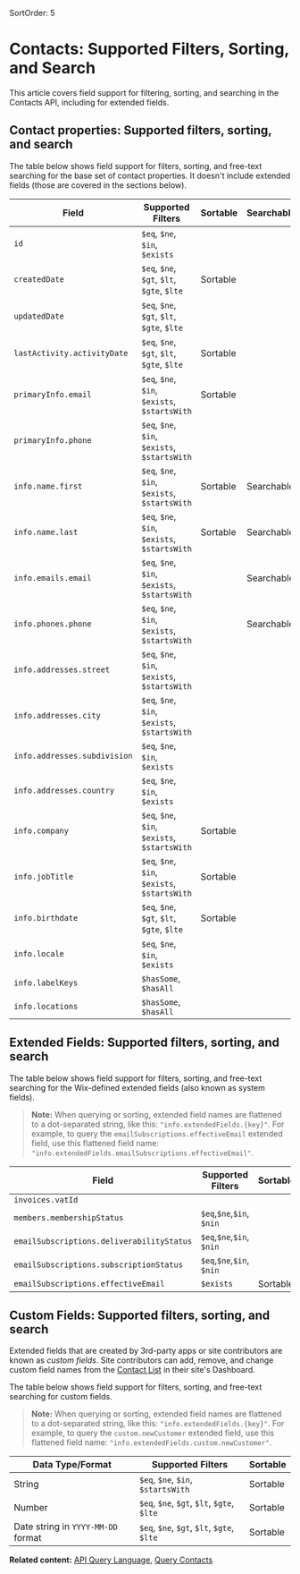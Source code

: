 SortOrder: 5

# Contacts: Supported Filters, Sorting, and Search

This article covers field support for filtering, sorting, and searching
in the Contacts API,
including for extended fields.

## Contact properties: Supported filters, sorting, and search

The table below shows field support for filters, sorting,
and free-text searching
for the base set of contact properties.
It doesn't include extended fields (those are covered in the sections below).

| Field                        | Supported Filters                             | Sortable | Searchable |
| ---------------------------- | --------------------------------------------- | -------- | ---------- |
| `id`                         | `$eq`, `$ne`, `$in`, `$exists`                |          |            |
| `createdDate`                | `$eq`, `$ne`, `$gt`, `$lt`, `$gte`, `$lte`    | Sortable |            |
| `updatedDate`                | `$eq`, `$ne`, `$gt`, `$lt`, `$gte`, `$lte`    |          |            |
| `lastActivity.activityDate`  | `$eq`, `$ne`, `$gt`, `$lt`, `$gte`, `$lte`    | Sortable |            |
| `primaryInfo.email`          | `$eq`, `$ne`, `$in`, `$exists`, `$startsWith` | Sortable |            |
| `primaryInfo.phone`          | `$eq`, `$ne`, `$in`, `$exists`, `$startsWith` |          |            |
| `info.name.first`            | `$eq`, `$ne`, `$in`, `$exists`, `$startsWith` | Sortable | Searchable |
| `info.name.last`             | `$eq`, `$ne`, `$in`, `$exists`, `$startsWith` | Sortable | Searchable |
| `info.emails.email`          | `$eq`, `$ne`, `$in`, `$exists`, `$startsWith` |          | Searchable |
| `info.phones.phone`          | `$eq`, `$ne`, `$in`, `$exists`, `$startsWith` |          | Searchable |
| `info.addresses.street`      | `$eq`, `$ne`, `$in`, `$exists`, `$startsWith` |          |            |
| `info.addresses.city`        | `$eq`, `$ne`, `$in`, `$exists`, `$startsWith` |          |            |
| `info.addresses.subdivision` | `$eq`, `$ne`, `$in`, `$exists`                |          |            |
| `info.addresses.country`     | `$eq`, `$ne`, `$in`, `$exists`                |          |            |
| `info.company`               | `$eq`, `$ne`, `$in`, `$exists`, `$startsWith` | Sortable |            |
| `info.jobTitle`              | `$eq`, `$ne`, `$in`, `$exists`, `$startsWith` | Sortable |            |
| `info.birthdate`             | `$eq`, `$ne`, `$gt`, `$lt`, `$gte`, `$lte`    | Sortable |            |
| `info.locale`                | `$eq`, `$ne`, `$in`, `$exists`                |          |            |
| `info.labelKeys`             | `$hasSome`, `$hasAll`                         |          |            |
| `info.locations`             | `$hasSome`, `$hasAll`                         |          |            |

## Extended Fields: Supported filters, sorting, and search

The table below shows field support for filters, sorting,
and free-text searching
for the Wix-defined extended fields (also known as system fields).

> **Note:**
> When querying or sorting,
> extended field names are flattened to a dot-separated string, like this:
> `"info.extendedFields.{key}"`.
> For example, to query the `emailSubscriptions.effectiveEmail` extended field,
> use this flattened field name:
> `"info.extendedFields.emailSubscriptions.effectiveEmail"`.

| Field                                     | Supported Filters         | Sortable | Searchable |
| ----------------------------------------- | ------------------------- | -------- | ---------- |
| `invoices.vatId`                          |                           |          |            |
| `members.membershipStatus`                | `$eq`,`$ne`,`$in`, `$nin` |          |            |
| `emailSubscriptions.deliverabilityStatus` | `$eq`,`$ne`,`$in`, `$nin` |          |            |
| `emailSubscriptions.subscriptionStatus`   | `$eq`,`$ne`,`$in`, `$nin` |          |            |
| `emailSubscriptions.effectiveEmail`       | `$exists`                 | Sortable |            |

## Custom Fields: Supported filters, sorting, and search

Extended fields that are created by 3rd-party apps or site contributors
are known as _custom fields_.
Site contributors can add, remove, and change custom field names
from the
[Contact List](https://www.wix.com/my-account/site-selector/?buttonText=Select%20Site&title=Select%20a%20Site&autoSelectOnSingleSite=true&actionUrl=https:%2F%2Fwww.wix.com%2Fdashboard%2F%7B%7BmetaSiteId%7D%7D%2Fcontacts)
in their site's Dashboard.

The table below shows field support for filters, sorting,
and free-text searching
for custom fields.

> **Note:**
> When querying or sorting,
> extended field names are flattened to a dot-separated string, like this:
> `"info.extendedFields.{key}"`.
> For example, to query the `custom.newCustomer` extended field,
> use this flattened field name:
> `"info.extendedFields.custom.newCustomer"`.

| Data Type/Format                   | Supported Filters                          | Sortable |
| ---------------------------------- | ------------------------------------------ | -------- |
| String                             | `$eq`, `$ne`, `$in`, `$startsWith`         | Sortable |
| Number                             | `$eq`, `$ne`, `$gt`, `$lt`, `$gte`, `$lte` | Sortable |
| Date string in `YYYY-MM-DD` format | `$eq`, `$ne`, `$gt`, `$lt`, `$gte`, `$lte` | Sortable |

__Related content:__
[API Query Language](https://dev.wix.com/api/rest/getting-started/api-query-language),
[Query Contacts](https://dev.wix.com/api/rest/contacts/contacts/contacts-v4/query-contacts)
